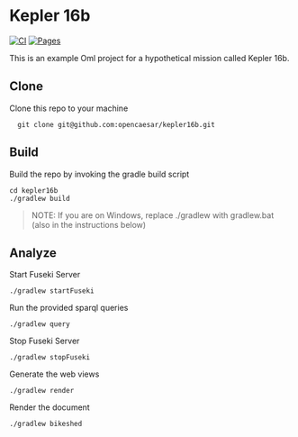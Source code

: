 # Kepler 16b

[![CI](https://github.com/opencaesar/kepler16b/actions/workflows/ci.yml/badge.svg)](https://github.com/opencaesar/kepler16b/actions/workflows/ci.yml)
[![Pages](https://img.shields.io/badge/Pages-HTML-blue)](http://opencaesar.github.io/kepler16b/) 

This is an example Oml project for a hypothetical mission called Kepler 16b.

## Clone

Clone this repo to your machine
   ```
     git clone git@github.com:opencaesar/kepler16b.git
   ```
## Build
   
Build the repo by invoking the gradle build script
   ```
   cd kepler16b
   ./gradlew build
   ```
   >NOTE: If you are on Windows, replace ./gradlew with gradlew.bat (also in the instructions below)

## Analyze

Start Fuseki Server
   ```
   ./gradlew startFuseki
   ```
   
Run the provided sparql queries
   ```
   ./gradlew query
   ```
   
Stop Fuseki Server
   ```
   ./gradlew stopFuseki
   ```

Generate the web views
   ```
   ./gradlew render
   ```
   
Render the document
   ```
   ./gradlew bikeshed
   ```
